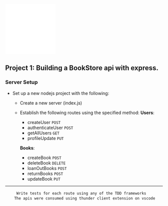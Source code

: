 ![Altschool Logo](https://raw.githubusercontent.com/Oluwasetemi/altschool-opensource-names/d5d87d27629fdd83b4a1d601afee0248f69cb25e/AltSchool-dark.svg)

## Project 1: Building a BookStore api with express.

### **Server Setup**

- Set up a new nodejs project with the following:
    - Create a new server (index.js)
    - Establish the following routes using the specified method:
    **Users**:
        - createUser ```POST```
        - authenticateUser ```POST```
        - getAllUsers ```GET```
        - profileUpdate ```PUT```

        **Books**:
        - createBook ```POST```
        - deleteBook ```DELETE```
        - loanOutBooks ```POST```
        - returnBooks ```POST```
        - updateBook ```PUT```
-----------
         Write tests for each route using any of the TDD frameworks
        The apis were consumed using thunder client extension on vscode

